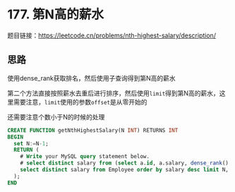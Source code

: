 # 177. 第N高的薪水

题目链接：<https://leetcode.cn/problems/nth-highest-salary/description/>

## 思路

使用dense_rank获取排名，然后使用子查询得到第N高的薪水

第二个方法直接按照薪水去重后进行排序，然后使用`limit`得到第N高的薪水，这里需要注意，`limit`使用的参数`offset`是从零开始的

还需要注意个数小于N的时候的处理

```sql
CREATE FUNCTION getNthHighestSalary(N INT) RETURNS INT
BEGIN
  set N:=N-1;
  RETURN (
    # Write your MySQL query statement below.
    # select distinct salary from (select a.id, a.salary, dense_rank() over(order by a.salary desc) as ranking from Employee a) t where ranking = N
    select distinct salary from Employee order by salary desc limit N, 1
  );
END
```
